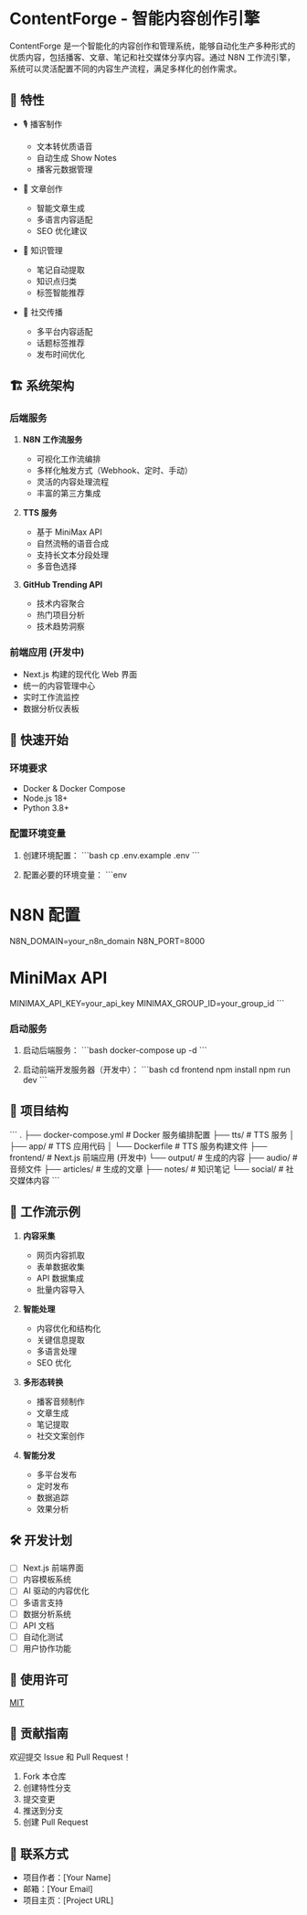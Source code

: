 # ContentForge - 智能内容创作引擎

ContentForge 是一个智能化的内容创作和管理系统，能够自动化生产多种形式的优质内容，包括播客、文章、笔记和社交媒体分享内容。通过 N8N 工作流引擎，系统可以灵活配置不同的内容生产流程，满足多样化的创作需求。

## 🌟 特性

- 🎙️ 播客制作
  - 文本转优质语音
  - 自动生成 Show Notes
  - 播客元数据管理

- 📝 文章创作
  - 智能文章生成
  - 多语言内容适配
  - SEO 优化建议

- 📒 知识管理
  - 笔记自动提取
  - 知识点归类
  - 标签智能推荐

- 🚀 社交传播
  - 多平台内容适配
  - 话题标签推荐
  - 发布时间优化

## 🏗️ 系统架构

### 后端服务

1. **N8N 工作流服务**
   - 可视化工作流编排
   - 多样化触发方式（Webhook、定时、手动）
   - 灵活的内容处理流程
   - 丰富的第三方集成

2. **TTS 服务**
   - 基于 MiniMax API
   - 自然流畅的语音合成
   - 支持长文本分段处理
   - 多音色选择

3. **GitHub Trending API**
   - 技术内容聚合
   - 热门项目分析
   - 技术趋势洞察

### 前端应用 (开发中)

- Next.js 构建的现代化 Web 界面
- 统一的内容管理中心
- 实时工作流监控
- 数据分析仪表板

## 🚀 快速开始

### 环境要求

- Docker & Docker Compose
- Node.js 18+
- Python 3.8+

### 配置环境变量

1. 创建环境配置：
\`\`\`bash
cp .env.example .env
\`\`\`

2. 配置必要的环境变量：
\`\`\`env
# N8N 配置
N8N_DOMAIN=your_n8n_domain
N8N_PORT=8000

# MiniMax API
MINIMAX_API_KEY=your_api_key
MINIMAX_GROUP_ID=your_group_id
\`\`\`

### 启动服务

1. 启动后端服务：
\`\`\`bash
docker-compose up -d
\`\`\`

2. 启动前端开发服务器（开发中）：
\`\`\`bash
cd frontend
npm install
npm run dev
\`\`\`

## 📁 项目结构

\`\`\`
.
├── docker-compose.yml    # Docker 服务编排配置
├── tts/                 # TTS 服务
│   ├── app/            # TTS 应用代码
│   └── Dockerfile      # TTS 服务构建文件
├── frontend/           # Next.js 前端应用 (开发中)
└── output/            # 生成的内容
    ├── audio/         # 音频文件
    ├── articles/      # 生成的文章
    ├── notes/         # 知识笔记
    └── social/        # 社交媒体内容
\`\`\`

## 🔄 工作流示例

1. **内容采集**
   - 网页内容抓取
   - 表单数据收集
   - API 数据集成
   - 批量内容导入

2. **智能处理**
   - 内容优化和结构化
   - 关键信息提取
   - 多语言处理
   - SEO 优化

3. **多形态转换**
   - 播客音频制作
   - 文章生成
   - 笔记提取
   - 社交文案创作

4. **智能分发**
   - 多平台发布
   - 定时发布
   - 数据追踪
   - 效果分析

## 🛠️ 开发计划

- [ ] Next.js 前端界面
- [ ] 内容模板系统
- [ ] AI 驱动的内容优化
- [ ] 多语言支持
- [ ] 数据分析系统
- [ ] API 文档
- [ ] 自动化测试
- [ ] 用户协作功能

## 📝 使用许可

[MIT](LICENSE)

## 🤝 贡献指南

欢迎提交 Issue 和 Pull Request！

1. Fork 本仓库
2. 创建特性分支
3. 提交变更
4. 推送到分支
5. 创建 Pull Request

## 📮 联系方式

- 项目作者：[Your Name]
- 邮箱：[Your Email]
- 项目主页：[Project URL]